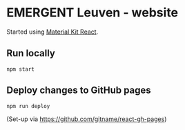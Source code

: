 # EMERGENT Leuven - website
Started using [Material Kit React](https://github.com/creativetimofficial/material-kit-react).

## Run locally
`npm start`

## Deploy changes to GitHub pages
`npm run deploy`

(Set-up via https://github.com/gitname/react-gh-pages)

